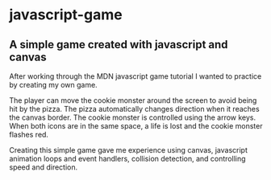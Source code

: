 # javascript-game
## A simple game created with javascript and canvas

After working through the MDN javascript game tutorial I wanted to practice by creating my own game.

The player can move the cookie monster around the screen to avoid being hit by the pizza.  The pizza automatically changes direction when it reaches the canvas border.  The cookie monster is controlled using the arrow keys.  When both icons are in the same space, a life is lost and the cookie monster flashes red.

Creating this simple game gave me experience using canvas, javascript animation loops and event handlers, collision detection, and controlling speed and direction.

